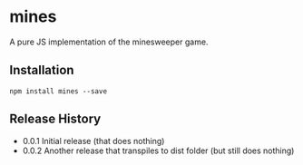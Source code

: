 # mines

A pure JS implementation of the minesweeper game.

## Installation

```
npm install mines --save
```

## Release History

* 0.0.1 Initial release (that does nothing)
* 0.0.2 Another release that transpiles to dist folder (but still does nothing)
